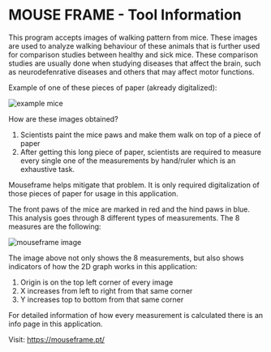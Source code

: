 # **MOUSE FRAME - Tool Information**

This program accepts images of walking pattern from mice. These images are used to analyze walking behaviour of these animals that is further used for comparison studies between healthy and sick mice. 
These comparison studies are usually done when studying diseases that affect the brain, such as neurodefenrative diseases and others that may affect motor functions.

Example of one of these pieces of paper (akready digitalized):

![example mice](https://github.com/user-attachments/assets/e2a2e9a8-a5ec-4ac7-9bf2-8f45d67a7f60)


How are these images obtained?
1. Scientists paint the mice paws and make them walk on top of a piece of paper
2. After getting this long piece of paper, scientists are required to measure every single one of the measurements by hand/ruler which is an exhaustive task.

Mouseframe helps mitigate that problem. It is only required digitalization of those pieces of paper for usage in this application.

The front paws of the mice are marked in red and the hind paws in blue. This analysis goes through 8 different types of measurements. The 8 measures are the following:

![mouseframe image](https://github.com/user-attachments/assets/7c391d47-9a15-4906-b722-f4613e643e86)

The image above not only shows the 8 measurements, but also shows indicators of how the 2D graph works in this application:
1. Origin is on the top left corner of every image
2. X increases from left to right from that same corner
3. Y increases top to bottom from that same corner


For detailed information of how every measurement is calculated there is an info page in this application.

Visit: https://mouseframe.pt/
